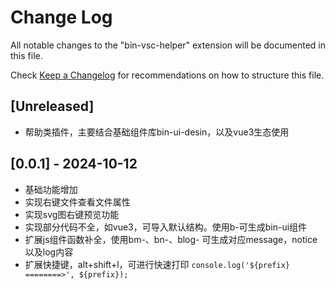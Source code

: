 # Change Log

All notable changes to the "bin-vsc-helper" extension will be documented in this file.

Check [Keep a Changelog](http://keepachangelog.com/) for recommendations on how to structure this file.

## [Unreleased]

- 帮助类插件，主要结合基础组件库bin-ui-desin，以及vue3生态使用

## [0.0.1] - 2024-10-12

- 基础功能增加
- 实现右键文件查看文件属性
- 实现svg图右键预览功能
- 实现部分代码不全，如vue3，可导入默认结构。使用b-可生成bin-ui组件
- 扩展js组件函数补全，使用bm-、bn-、blog- 可生成对应message，notice以及log内容
- 扩展快捷键，alt+shift+l，可进行快速打印 `console.log('${prefix} ========>', ${prefix});`
